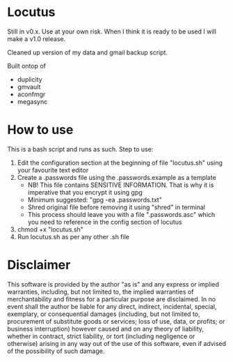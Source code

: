 # Locutus

Still in v0.x. Use at your own risk. When I think it is ready to be used I will make a v1.0 release.

Cleaned up version of my data and gmail backup script. 

Built ontop of
* duplicity
* gmvault
* aconfmgr
* megasync

# How to use

This is a bash script and runs as such. 
Step to use:

 1) Edit the configuration section at the beginning of file "locutus.sh" using your favourite text editor
 2) Create a .passwords file using the .passwords.example as a template
    * NB! This file contains SENSITIVE INFORMATION. That is why it is imperative that you encrypt it using gpg
    * Minimum suggested: "gpg -ea .passwords.txt"
    * Shred original file before removing it using "shred" in terminal
    * This process should leave you with a file ".passwords.asc" which you need to reference in the config section of locutus
 3) chmod +x "locutus.sh"
 4) Run locutus.sh as per any other .sh file
 
# Disclaimer 
This software is provided by the author "as is" and any express or implied warranties, including, but not limited to, the implied warranties of merchantability and fitness for a particular purpose are disclaimed. In no event shall the author be liable for any direct, indirect, incidental, special, exemplary, or consequential damages (including, but not limited to, procurement of substitute goods or services; loss of use, data, or profits; or business interruption) however caused and on any theory of liability, whether in contract, strict liability, or tort (including negligence or otherwise) arising in any way out of the use of this software, even if advised of the possibility of such damage.
